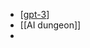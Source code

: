- [[gpt-3]]
- [[AI dungeon]]
-

[//begin]: # "Autogenerated link references for markdown compatibility"
[gpt-3]: ../pages/gpt-3.md "gpt-3"
[//end]: # "Autogenerated link references"


